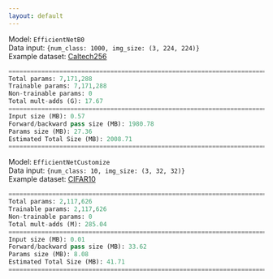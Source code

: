 ```yaml
---
layout: default
---
```


Model: `EfficientNetB0` <br>
Data input: `{num_class: 1000, img_size: (3, 224, 224)}` <br>
Example dataset: [Caltech256](./caltech256.md) <br>
```py
===============================================================================================
Total params: 7,171,288
Trainable params: 7,171,288
Non-trainable params: 0
Total mult-adds (G): 17.67
===============================================================================================
Input size (MB): 0.57
Forward/backward pass size (MB): 1980.78
Params size (MB): 27.36
Estimated Total Size (MB): 2008.71
===============================================================================================
```

Model: `EfficientNetCustomize` <br>
Data input: `{num_class: 10, img_size: (3, 32, 32)}` <br>
Example dataset: [CIFAR10](./cifar10.md) <br>
```py
===============================================================================================
Total params: 2,117,626
Trainable params: 2,117,626
Non-trainable params: 0
Total mult-adds (M): 285.04
===============================================================================================
Input size (MB): 0.01
Forward/backward pass size (MB): 33.62
Params size (MB): 8.08
Estimated Total Size (MB): 41.71
===============================================================================================
```
